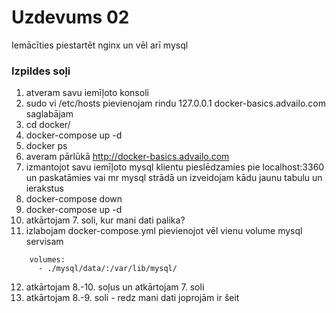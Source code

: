 # Uzdevums 02

Iemācīties piestartēt nginx un vēl arī mysql

### Izpildes soļi
1. atveram savu iemīļoto konsoli
2. sudo vi /etc/hosts
   pievienojam rindu
   127.0.0.1 docker-basics.advailo.com
   saglabājam
3. cd docker/
4. docker-compose up -d
5. docker ps
6. averam pārlūkā http://docker-basics.advailo.com
7. izmantojot savu iemīļoto mysql klientu pieslēdzamies pie localhost:3360 un paskatāmies vai mr mysql strādā un izveidojam kādu jaunu tabulu un ierakstus
8. docker-compose down
9. docker-compose up -d
10. atkārtojam 7. soli, kur mani dati palika?
11. izlabojam docker-compose.yml pievienojot vēl vienu volume mysql servisam
```
    volumes:
      - ./mysql/data/:/var/lib/mysql/
```
12. atkārtojam 8.-10. soļus un atkārtojam 7. soli
13. atkārtojam 8.-9. soli - redz mani dati joprojām ir šeit